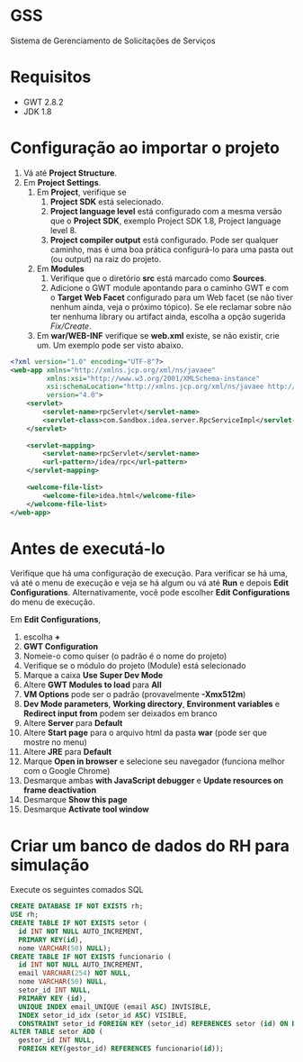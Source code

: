 # GSS
Sistema de Gerenciamento de Solicitações de Serviços

# Requisitos
* GWT 2.8.2
* JDK 1.8

# Configuração ao importar o projeto 
1. Vá até **Project Structure**.
1. Em **Project Settings**.
    1. Em **Project**, verifique se
        1. **Project SDK** está selecionado.
        1. **Project language level** está configurado com a mesma versão que o **Project SDK**, exemplo Project SDK 
        1.8, Project language level 8.
        1. **Project compiler output** está configurado. Pode ser qualquer caminho, mas é uma boa prática configurá-lo 
        para uma pasta out (ou output) na raiz do projeto.
    1. Em **Modules**
        1. Verifique que o diretório **src** está marcado como **Sources**.
        1. Adicione o GWT module apontando para o caminho GWT e com o **Target Web Facet** configurado para um Web facet 
        (se não tiver nenhum ainda, veja o próximo tópico). Se ele reclamar sobre não ter nenhuma library ou artifact ainda,
         escolha a opção sugerida _Fix/Create_.
    1. Em **war/WEB-INF** verifique se **web.xml** existe, se não existir, crie um. Um exemplo pode ser visto abaixo.
```xml
<?xml version="1.0" encoding="UTF-8"?>
<web-app xmlns="http://xmlns.jcp.org/xml/ns/javaee"
         xmlns:xsi="http://www.w3.org/2001/XMLSchema-instance"
         xsi:schemaLocation="http://xmlns.jcp.org/xml/ns/javaee http://xmlns.jcp.org/xml/ns/javaee/web-app_4_0.xsd"
         version="4.0">
    <servlet>
        <servlet-name>rpcServlet</servlet-name>
        <servlet-class>com.Sandbox.idea.server.RpcServiceImpl</servlet-class>
    </servlet>
    
    <servlet-mapping>
        <servlet-name>rpcServlet</servlet-name>
        <url-pattern>/idea/rpc</url-pattern>
    </servlet-mapping>
    
    <welcome-file-list>
        <welcome-file>idea.html</welcome-file>
    </welcome-file-list>
</web-app>
```

# Antes de executá-lo
Verifique que há uma configuração de execução. Para verificar se há uma, vá até o menu de execução e veja se há algum ou 
vá até **Run** e depois **Edit Configurations**. Alternativamente, você pode escolher **Edit Configurations** do menu de 
execução.

Em **Edit Configurations**, 
1. escolha **+**
1. **GWT Configuration**
1. Nomeie-o como quiser (o padrão é o nome do projeto)
1. Verifique se o módulo do projeto (Module) está selecionado
1. Marque a caixa **Use Super Dev Mode**
1. Altere **GWT Modules to load** para **All**
1. **VM Options** pode ser o padrão (provavelmente **-Xmx512m**)
1. **Dev Mode parameters**, **Working directory**, **Environment variables** e **Redirect input from** podem ser deixados 
em branco
1. Altere **Server** para **Default**
1. Altere **Start page** para o arquivo html da pasta **war** (pode ser que mostre no menu)
1. Altere **JRE** para **Default**
1. Marque **Open in browser** e selecione seu navegador (funciona melhor com o Google Chrome)
1. Desmarque ambas **with JavaScript debugger** e **Update resources on frame deactivation**
1. Desmarque **Show this page**
1. Desmarque **Activate tool window**

# Criar um banco de dados do RH para simulação
Execute os seguintes comados SQL
```sql
CREATE DATABASE IF NOT EXISTS rh;
USE rh;
CREATE TABLE IF NOT EXISTS setor (
  id INT NOT NULL AUTO_INCREMENT, 
  PRIMARY KEY(id), 
  nome VARCHAR(50) NULL);
CREATE TABLE IF NOT EXISTS funcionario (
  id INT NOT NULL AUTO_INCREMENT, 
  email VARCHAR(254) NOT NULL, 
  nome VARCHAR(50) NULL, 
  setor_id INT NULL, 
  PRIMARY KEY (id), 
  UNIQUE INDEX email_UNIQUE (email ASC) INVISIBLE, 
  INDEX setor_id_idx (setor_id ASC) VISIBLE, 
  CONSTRAINT setor_id FOREIGN KEY (setor_id) REFERENCES setor (id) ON DELETE SET NULL ON UPDATE NO ACTION);
ALTER TABLE setor ADD (
  gestor_id INT NULL, 
  FOREIGN KEY(gestor_id) REFERENCES funcionario(id));
```